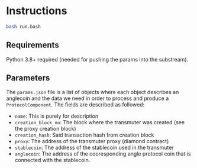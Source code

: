 # Instructions

```bash
bash run.bash
```

## Requirements

Python 3.8+ required (needed for pushing the params into the substream).

## Parameters

The `params.json` file is a list of objects where each object describes an anglecoin and the data we need in order to process and produce a `ProtocolComponent`. The fields are described as followed:

- `name`: This is purely for description
- `creation_block_no`: The block where the transmuter was created (see the proxy creation block)
- `creation_hash`: Said transaction hash from creation block
- `proxy`: The address of the transmuter proxy (diamond contract)
- `stablecoin`: The address of the stablecoin used in the transmuter
- `anglecoin`: The address of the cooresponding angle protocol coin that is connected with the stablecoin.
